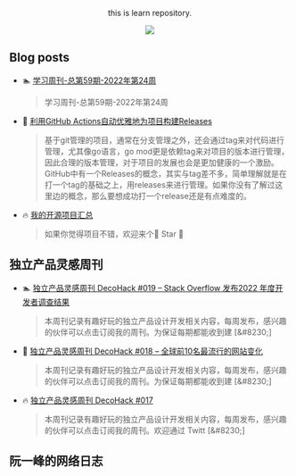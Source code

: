 <div align="center">

this is learn repository.

![](https://wiki.eryajf.net/img/dengxia.gif)

</div>


## Blog posts
<!-- BLOG-POST-LIST:START -->
- 🏊 [学习周刊-总第59期-2022年第24周](https://wiki.eryajf.net/pages/b0bdd0/) 
   > 学习周刊-总第59期-2022年第24周 

- 💯 [利用GitHub Actions自动优雅地为项目构建Releases](https://wiki.eryajf.net/pages/f3e878/) 
   > 基于git管理的项目，通常在分支管理之外，还会通过tag来对代码进行管理，尤其像go语言，go mod更是依赖tag来对项目的版本进行管理，因此合理的版本管理，对于项目的发展也会是更加健康的一个激励。GitHub中有一个Releases的概念，其实与tag差不多，简单理解就是在打一个tag的基础之上，用releases来进行管理。如果你没有了解过这里边的概念，那么要想成功打一个release还是有点难度的。 

- 🔥 [我的开源项目汇总](https://wiki.eryajf.net/pages/67892e/) 
   > 如果你觉得项目不错，欢迎来个🤩 Star 🤩 
<!-- BLOG-POST-LIST:END -->

## 独立产品灵感周刊

<!-- DecoHack:START -->
- 🏊 [独立产品灵感周刊 DecoHack #019 – Stack Overflow 发布2022 年度开发者调查结果](https://www.decohack.com/Post/699) 
  > 本周刊记录有趣好玩的独立产品设计开发相关内容，每周发布，感兴趣的伙伴可以点击订阅我的周刊。为保证每期都能收到建 [&amp;#8230;] 

- 💯 [独立产品灵感周刊 DecoHack #018 – 全球前10名最流行的网站变化](https://www.decohack.com/Post/680) 
  > 本周刊记录有趣好玩的独立产品设计开发相关内容，每周发布，感兴趣的伙伴可以点击订阅我的周刊。为保证每期都能收到建 [&amp;#8230;] 

- 🔥 [独立产品灵感周刊 DecoHack #017](https://www.decohack.com/Post/663) 
  > 本周刊记录有趣好玩的独立产品设计开发相关内容，每周发布，感兴趣的伙伴可以点击订阅我的周刊。欢迎通过 Twitt [&amp;#8230;] 
<!-- DecoHack:END -->

## 阮一峰的网络日志

<!-- ruanyf:start -->
<!-- ruanyf:end -->